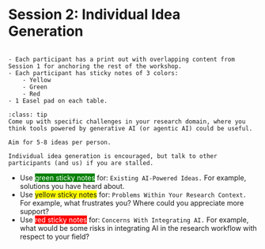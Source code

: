 # Session 2: Individual Idea Generation

```{include} ../timers/timer-15-minutes.md

```

```{admonition} Prerequisites
- Each participant has a print out with overlapping content from Session 1 for anchoring the rest of the workshop.
- Each participant has sticky notes of 3 colors:
    - Yellow
    - Green
    - Red
- 1 Easel pad on each table.
```

```{admonition} Goal
:class: tip
Come up with specific challenges in your research domain, where you think tools powered by generative AI (or agentic AI) could be useful.

Aim for 5-8 ideas per person.

Individual idea generation is encouraged, but talk to other participants (and us) if you are stalled.
```

- Use <span style="background-color:green;color:white;">green sticky
  notes</span> for: `Existing AI-Powered Ideas.` For example, solutions you have
  heard about.
- Use <span style="background-color:yellow;">yellow sticky notes</span> for:
  `Problems Within Your Research Context.` For example, what frustrates you?
  Where could you appreciate more support?
- Use <span style="background-color:red;color:white;">red sticky notes</span>
  for: `Concerns With Integrating AI.` For example, what would be some risks in
  integrating AI in the research workflow with respect to your field?
